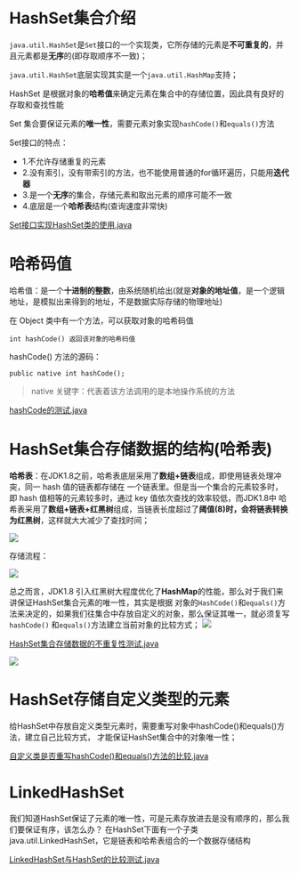 # HashSet集合介绍

`java.util.HashSet`是`Set`接口的一个实现类，它所存储的元素是**不可重复的**，并且元素都是**无序**的(即存取顺序不一致)；

`java.util.HashSet`底层实现其实是一个`java.util.HashMap`支持；

HashSet 是根据对象的**哈希值**来确定元素在集合中的存储位置，因此具有良好的存取和查找性能

Set 集合要保证元素的**唯一性**，需要元素对象实现`hashCode()`和`equals()`方法

Set接口的特点：
 *  1.不允许存储重复的元素
 *  2.没有索引，没有带索引的方法，也不能使用普通的for循环遍历，只能用**迭代器**
 *  3.是一个**无序**的集合，存储元素和取出元素的顺序可能不一致
 *  4.底层是一个**哈希表**结构(查询速度非常快)

[Set接口实现HashSet类的使用.java](java/Demo01_Set.java)

# 哈希码值
哈希值：是一个**十进制的整数**，由系统随机给出(就是**对象的地址值**，是一个逻辑地址，是模拟出来得到的地址，不是数据实际存储的物理地址)

在 Object 类中有一个方法，可以获取对象的哈希码值
	
	int hashCode() 返回该对象的哈希码值

hashCode() 方法的源码：
	
	public native int hashCode();
	
> native 关键字：代表着该方法调用的是本地操作系统的方法
    
[hashCode的测试.java](java/Demo01_HashCode.java)

# HashSet集合存储数据的结构(哈希表)

**哈希表**：在JDK1.8之前，哈希表底层采用了**数组+链表**组成，即使用链表处理冲突，同一 hash 值的链表都存储在
一个链表里。但是当一个集合的元素较多时，即 hash 值相等的元素较多时，通过 key 值依次查找的效率较低，而JDK1.8中
哈希表采用了**数组+链表+红黑树**组成，当链表长度超过了**阈值(8)**时，会将链表转换为**红黑树**，这样就大大减少了查找时间；
	

![](../../img/哈希表.png)

存储流程：

![](../../img/哈希流程图.png)

总之而言，JDK1.8 引入红黑树大程度优化了**HashMap**的性能，那么对于我们来讲保证HashSet集合元素的唯一性，其实是根据
对象的`HashCode()`和`equals()`方法来决定的，如果我们往集合中存放自定义的对象，那么保证其唯一，就必须复写`hashCode()`
和`equals()`方法建立当前对象的比较方式；
![](../../img/06_Set集合存储元素不重复的原理.bmp)

[HashSet集合存储数据的不重复性测试.java](java/Demo02_Set.java)

![](../../img/05_HashSet集合存储数据的结构（哈希表）.bmp)

# HashSet存储自定义类型的元素

给HashSet中存放自定义类型元素时，需要重写对象中hashCode()和equals()方法，建立自己比较方式，
才能保证HashSet集合中的对象唯一性；

[自定义类是否重写hashCode()和equals()方法的比较.java](java/Demo03_Set.java)

# LinkedHashSet

我们知道HashSet保证了元素的唯一性，可是元素存放进去是没有顺序的，那么我们要保证有序，该怎么办？
在HashSet下面有一个子类java.util.LinkedHashSet，它是链表和哈希表组合的一个数据存储结构

[LinkedHashSet与HashSet的比较测试.java](java/Demo04_Set.java)




